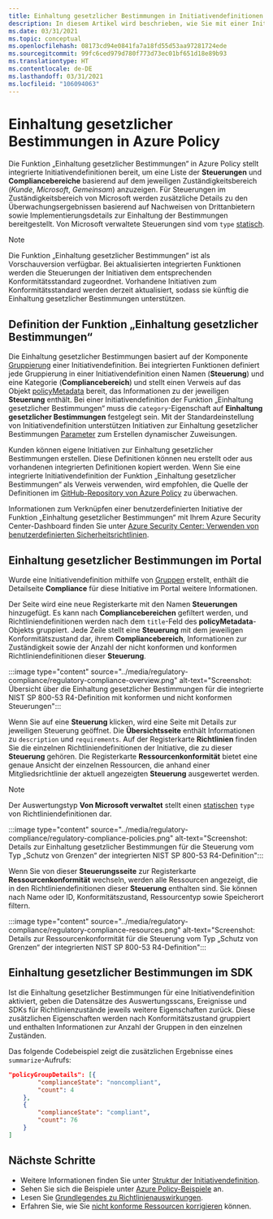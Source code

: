 ```yaml
---
title: Einhaltung gesetzlicher Bestimmungen in Initiativendefinitionen
description: In diesem Artikel wird beschrieben, wie Sie mit einer Initiativendefinition Richtlinien nach gesetzlichen Bereichen (wie z. B. Zugriffssteuerung, Konfigurationsverwaltung usw.) gruppieren können.
ms.date: 03/31/2021
ms.topic: conceptual
ms.openlocfilehash: 08173cd94e0841fa7a18fd55d53aa97281724ede
ms.sourcegitcommit: 99fc6ced979d780f773d73ec01bf651d18e89b93
ms.translationtype: HT
ms.contentlocale: de-DE
ms.lasthandoff: 03/31/2021
ms.locfileid: "106094063"
---
```

# <a name="regulatory-compliance-in-azure-policy"></a>Einhaltung gesetzlicher Bestimmungen in Azure Policy

Die Funktion „Einhaltung gesetzlicher Bestimmungen“ in Azure Policy stellt integrierte Initiativendefinitionen bereit, um eine Liste der **Steuerungen** und **Compliancebereiche** basierend auf dem jeweiligen Zuständigkeitsbereich (_Kunde_, _Microsoft_, _Gemeinsam_) anzuzeigen.
Für Steuerungen im Zuständigkeitsbereich von Microsoft werden zusätzliche Details zu den Überwachungsergebnissen basierend auf Nachweisen von Drittanbietern sowie Implementierungsdetails zur Einhaltung der Bestimmungen bereitgestellt.
Von Microsoft verwaltete Steuerungen sind vom `type` [statisch](./definition-structure.md#type).

> [!NOTE]
> Die Funktion „Einhaltung gesetzlicher Bestimmungen“ ist als Vorschauversion verfügbar. Bei aktualisierten integrierten Funktionen werden die Steuerungen der Initiativen dem entsprechenden Konformitätsstandard zugeordnet. Vorhandene Initiativen zum Konformitätsstandard werden derzeit aktualisiert, sodass sie künftig die Einhaltung gesetzlicher Bestimmungen unterstützen.

## <a name="regulatory-compliance-defined"></a>Definition der Funktion „Einhaltung gesetzlicher Bestimmungen“

Die Einhaltung gesetzlicher Bestimmungen basiert auf der Komponente [Gruppierung](./initiative-definition-structure.md#policy-definition-groups) einer Initiativendefinition. Bei integrierten Funktionen definiert jede Gruppierung in einer Initiativendefinition einen Namen (**Steuerung**) und eine Kategorie (**Compliancebereich**) und stellt einen Verweis auf das Objekt [policyMetadata](./initiative-definition-structure.md#metadata-objects) bereit, das Informationen zu der jeweiligen **Steuerung** enthält. Bei einer Initiativendefinition der Funktion „Einhaltung gesetzlicher Bestimmungen“ muss die `category`-Eigenschaft auf **Einhaltung gesetzlicher Bestimmungen** festgelegt sein. Mit der Standardeinstellung von Initiativendefinition unterstützen Initiativen zur Einhaltung gesetzlicher Bestimmungen [Parameter](./initiative-definition-structure.md#parameters) zum Erstellen dynamischer Zuweisungen.

Kunden können eigene Initiativen zur Einhaltung gesetzlicher Bestimmungen erstellen. Diese Definitionen können neu erstellt oder aus vorhandenen integrierten Definitionen kopiert werden. Wenn Sie eine integrierte Initiativendefinition der Funktion „Einhaltung gesetzlicher Bestimmungen“ als Verweis verwenden, wird empfohlen, die Quelle der Definitionen im [GitHub-Repository von Azure Policy](https://github.com/Azure/azure-policy/tree/master/built-in-policies/policySetDefinitions/Regulatory%20Compliance) zu überwachen.

Informationen zum Verknüpfen einer benutzerdefinierten Initiative der Funktion „Einhaltung gesetzlicher Bestimmungen“ mit Ihrem Azure Security Center-Dashboard finden Sie unter [Azure Security Center: Verwenden von benutzerdefinierten Sicherheitsrichtlinien](../../../security-center/custom-security-policies.md).

## <a name="regulatory-compliance-in-portal"></a>Einhaltung gesetzlicher Bestimmungen im Portal

Wurde eine Initiativendefinition mithilfe von [Gruppen](./initiative-definition-structure.md#policy-definition-groups) erstellt, enthält die Detailseite **Compliance** für diese Initiative im Portal weitere Informationen. 

Der Seite wird eine neue Registerkarte mit den Namen **Steuerungen** hinzugefügt. Es kann nach **Compliancebereichen** gefiltert werden, und Richtliniendefinitionen werden nach dem `title`-Feld des **policyMetadata**-Objekts gruppiert. Jede Zeile stellt eine **Steuerung** mit dem jeweiligen Konformitätszustand dar, ihrem **Compliancebereich**, Informationen zur Zuständigkeit sowie der Anzahl der nicht konformen und konformen Richtliniendefinitionen dieser **Steuerung**.

:::image type="content" source="../media/regulatory-compliance/regulatory-compliance-overview.png" alt-text="Screenshot: Übersicht über die Einhaltung gesetzlicher Bestimmungen für die integrierte NIST SP 800-53 R4-Definition mit konformen und nicht konformen Steuerungen":::

Wenn Sie auf eine **Steuerung** klicken, wird eine Seite mit Details zur jeweiligen Steuerung geöffnet. Die **Übersichtsseite** enthält Informationen zu `description` und `requirements`. Auf der Registerkarte **Richtlinien** finden Sie die einzelnen Richtliniendefinitionen der Initiative, die zu dieser **Steuerung** gehören. Die Registerkarte **Ressourcenkonformität** bietet eine genaue Ansicht der einzelnen Ressourcen, die anhand einer Mitgliedsrichtlinie der aktuell angezeigten **Steuerung** ausgewertet werden.

> [!NOTE]
> Der Auswertungstyp **Von Microsoft verwaltet** stellt einen [statischen](./definition-structure.md#type) `type` von Richtliniendefinitionen dar.

:::image type="content" source="../media/regulatory-compliance/regulatory-compliance-policies.png" alt-text="Screenshot: Details zur Einhaltung gesetzlicher Bestimmungen für die Steuerung vom Typ „Schutz von Grenzen“ der integrierten NIST SP 800-53 R4-Definition":::

Wenn Sie von dieser **Steuerungsseite** zur Registerkarte **Ressourcenkonformität** wechseln, werden alle Ressourcen angezeigt, die in den Richtliniendefinitionen dieser **Steuerung** enthalten sind. Sie können nach Name oder ID, Konformitätszustand, Ressourcentyp sowie Speicherort filtern.

:::image type="content" source="../media/regulatory-compliance/regulatory-compliance-resources.png" alt-text="Screenshot: Details zur Ressourcenkonformität für die Steuerung vom Typ „Schutz von Grenzen“ der integrierten NIST SP 800-53 R4-Definition":::

## <a name="regulatory-compliance-in-sdk"></a>Einhaltung gesetzlicher Bestimmungen im SDK

Ist die Einhaltung gesetzlicher Bestimmungen für eine Initiativendefinition aktiviert, geben die Datensätze des Auswertungsscans, Ereignisse und SDKs für Richtlinienzustände jeweils weitere Eigenschaften zurück. Diese zusätzlichen Eigenschaften werden nach Konformitätszustand gruppiert und enthalten Informationen zur Anzahl der Gruppen in den einzelnen Zuständen.

Das folgende Codebeispiel zeigt die zusätzlichen Ergebnisse eines `summarize`-Aufrufs:

```json
"policyGroupDetails": [{
        "complianceState": "noncompliant",
        "count": 4
    },
    {
        "complianceState": "compliant",
        "count": 76
    }
]
```

## <a name="next-steps"></a>Nächste Schritte

- Weitere Informationen finden Sie unter [Struktur der Initiativendefinition](./initiative-definition-structure.md).
- Sehen Sie sich die Beispiele unter [Azure Policy-Beispiele](../samples/index.md) an.
- Lesen Sie [Grundlegendes zu Richtlinienauswirkungen](./effects.md).
- Erfahren Sie, wie Sie [nicht konforme Ressourcen korrigieren](../how-to/remediate-resources.md) können.
